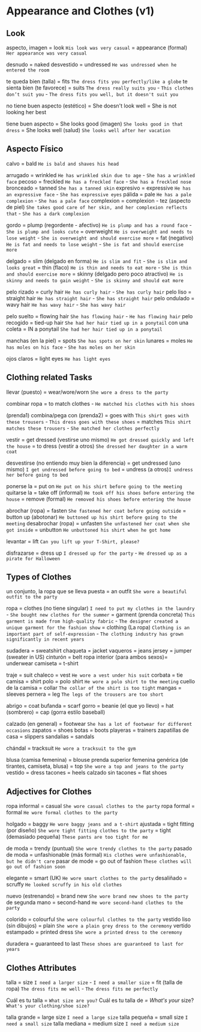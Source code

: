 # Appearance and Clothes (v1)


## Look

aspecto, imagen
    = look `His look was very casual`
    = appearance (formal) `Her appearance was very casual`


desnudo = naked
desvestido = undressed `He was undressed when he entered the room`

te queda bien (talla) = fits `The dress fits you perfectly/like a globe`
te sienta bien (te favorece) = suits `The dress really suits you` - `This clothes don’t suit you`
    - `The dress fits you well, but it doesn't suit you`


no tiene buen aspecto (estético)
    = She doesn't look well
    = She is not looking her best

tiene buen aspecto
    = She looks good (imagen) `She looks good in that dress`
    = She looks well (salud) `She looks well after her vacation`

## Aspecto Físico

calvo = bald `He is bald and shaves his head`

arrugado = wrinkled `He has wrinkled skin due to age` - `She has a wrinkled face`
pecoso = freckled `He has a freckled face` - `She has a freckled nose`
bronceado = tanned `She has a tanned skin`
expresivo = expressive `He has an expressive face` - `She has expressive eyes`
pálida = pale `He has a pale complexion` - `She has a pale face`
complexion = complexion - tez (aspecto de piel) `She takes good care of her skin, and her complexion reflects that` - `She has a dark complexion`

gordo
    = plump (regordente - afectivo) `He is plump and has a round face` - `She is plump and looks cute`
    = overweight `He is overweight and needs to lose weight` - `She is overweight and should exercise more`
    = fat (negativo) `He is fat and needs to lose weight` - `She is fat and should exercise more`

delgado
    = slim (delgado en forma) `He is slim and fit` - `She is slim and looks great`
    = thin (flaco) `He is thin and needs to eat more` - `She is thin and should exercise more`
    = skinny (delgado pero poco atractivo) `He is skinny and needs to gain weight` - `She is skinny and should eat more`

pelo rizado = curly hair `He has curly hair` - `She has curly hair`
pelo liso = straight hair `He has straight hair` - `She has straight hair`
pelo ondulado = wavy hair `He has wavy hair` - `She has wavy hair`

pelo suelto = flowing hair `She has flowing hair` - `He has flowing hair`
pelo recogido = tied-up hair `She had her hair tied up in a ponytail`
con una coleta = IN a ponytail `She had her hair tied up in a ponytail`

manchas (en la piel) = spots `She has spots on her skin`
lunares = moles `He has moles on his face` - `She has moles on her skin`

ojos claros = light eyes `He has light eyes`

## Clothing related Tasks

llevar (puesto) = wear/wore/worn `She wore a dress to the party`

combinar ropa
    = to match clothes - `He matched his clothes with his shoes`

(prenda1) combina/pega con (prenda2)
    = goes with `This shirt goes with these trousers` - `This dress goes with these shoes`
    = matches `This shirt matches these trousers` - `She matched her clothes perfectly`

vestir
    = get dressed (vestirse uno mismo) `He got dressed quickly and left the house`
    = to dress (vestir a otros) `She dressed her daughter in a warm coat`

desvestirse (no entiendo muy bien la diferencia)
    = get undressed (uno mismo) `I get undressed before going to bed`
    = undress (a otros)`I undress her before going to bed`


ponerse la <prenda> = put on `He put on his shirt before going to the meeting`
quitarse la <prenda>
    = take off (informal) `He took off his shoes before entering the house`
    = remove (formal) `He removed his shoes before entering the house`

abrochar (ropa)
    = fasten `She fastened her coat before going outside`
    = button up (abotonar) `He buttoned up his shirt before going to the meeting`
desabrochar (ropa)
    = unfasten `She unfastened her coat when she got inside`
    = unbutton `He unbuttoned his shirt when he got home`

levantar = lift `Can you lift up your T-Shirt, please?`

disfrazarse = dress up `I dressed up for the party` - `He dressed up as a pirate for Halloween`

## Types of Clothes

un conjunto, la ropa que se lleva puesta  = an outfit `She wore a beautiful outfit to the party`

ropa
    = clothes (no tiene singular) `I need to put my clothes in the laundry` - `She bought new clothes for the summer`
    = garment (prenda concreta) `This garment is made from high-quality fabric` - `The designer created a unique garment for the fashion show`
    = clothing (La ropa) `Clothing is an important part of self-expression` - `The clothing industry has grown significantly in recent years`


sudadera = sweatshirt
chaqueta = jacket
vaqueros = jeans
jersey = jumper (sweater in US)
cinturón = belt
ropa interior (para ambos sexos)= underwear
camiseta = t-shirt

traje = suit
chaleco = vest `He wore a vest under his suit`
corbata = tie
camisa = shirt
polo = polo shirt `He wore a polo shirt to the meeting`
cuello de la camisa = collar `The collar of the shirt is too tight`
mangas = sleeves
pernera = leg `The legs of the trousers are too short`

abrigo = coat
bufanda = scarf
gorro
    = beanie (el que yo llevo)
    = hat (sombrero)
    = cap (gorra estilo baseball)

calzado (en general) = footwear `She has a lot of footwear for different occasions`
zapatos = shoes
botas = boots
playeras = trainers
zapatillas de casa = slippers
sandalias = sandals

chándal = tracksuit `He wore a tracksuit to the gym`

blusa (camisa femenina) = blouse
prenda superior femenina genérica (de tirantes, camiseta, blusa) = top `She wore a top and jeans to the party`
vestido = dress
tacones = heels
calzado sin tacones = flat shoes


## Adjectives for Clothes

ropa informal = casual `She wore casual clothes to the party`
ropa formal = formal `He wore formal clothes to the party`


holgado = baggy `He wore baggy jeans and a t-shirt`
ajustada
    = tight fitting (por diseño) `She wore tight fitting clothes to the party`
    = tight (demasiado pequeña) `These pants are too tight for me`

de moda = trendy (puntual) `She wore trendy clothes to the party`
pasado de moda = unfashionable (más formal) `His clothes were unfashionable, but he didn't care`
pasar de mode = go out of fashion `These clothes will go out of fashion soon`

elegante = smart (UK) `He wore smart clothes to the party`
desaliñado = scruffy `He looked scruffy in his old clothes`

nuevo (estrenando) = brand new `She wore brand new shoes to the party`
de segunda mano = second-hand `He wore second-hand clothes to the party`

colorido = colourful `She wore colourful clothes to the party`
vestido liso (sin dibujos) = plain `She wore a plain grey dress to the ceremony`
vertido estampado = printed dress `She wore a printed dress to the ceremony`

duradera = guaranteed to last `These shoes are guaranteed to last for years`


## Clothes Attributes

talla
    = size `I need a larger size` - `I need a smaller size`
    = fit (talla de ropa) `The dress fits me well` - `The dress fits me perfectly`

Cuál es tu talla = `What size are you?`
Cuál es tu talla de _= What's your_ size? `What's your clothing/shoe size?`

talla grande = large size `I need a large size`
talla pequeña = small size `I need a small size`
talla mediana = medium size `I need a medium size`
